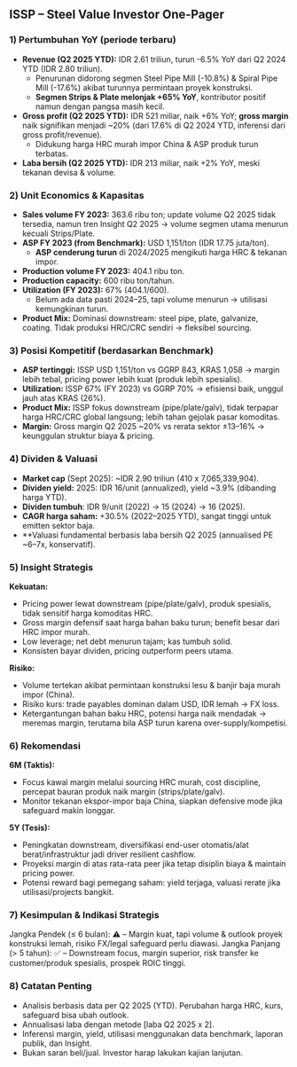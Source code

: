## ISSP – Steel Value Investor One-Pager

### 1) Pertumbuhan YoY (periode terbaru)
- **Revenue (Q2 2025 YTD):** IDR 2.61 triliun, turun -6.5% YoY dari Q2 2024 YTD (IDR 2.80 triliun).
    - Penurunan didorong segmen Steel Pipe Mill (-10.8%) & Spiral Pipe Mill (-17.6%) akibat turunnya permintaan proyek konstruksi.
    - **Segmen Strips & Plate melonjak +65% YoY**, kontributor positif namun dengan pangsa masih kecil.
- **Gross profit (Q2 2025 YTD):** IDR 521 miliar, naik +6% YoY; **gross margin** naik signifikan menjadi ~20% (dari 17.6% di Q2 2024 YTD, inferensi dari gross profit/revenue).
    - Didukung harga HRC murah impor China & ASP produk turun terbatas.
- **Laba bersih (Q2 2025 YTD):** IDR 213 miliar, naik +2% YoY, meski tekanan devisa & volume.

### 2) Unit Economics & Kapasitas
- **Sales volume FY 2023:** 363.6 ribu ton; update volume Q2 2025 tidak tersedia, namun tren Insight Q2 2025 → volume segmen utama menurun kecuali Strips/Plate.
- **ASP FY 2023 (from Benchmark):** USD 1,151/ton (IDR 17.75 juta/ton).
    - **ASP cenderung turun** di 2024/2025 mengikuti harga HRC & tekanan impor.
- **Production volume FY 2023:** 404.1 ribu ton.
- **Production capacity:** 600 ribu ton/tahun.
- **Utilization (FY 2023):** 67% (404.1/600).
    - Belum ada data pasti 2024–25, tapi volume menurun → utilisasi kemungkinan turun.
- **Product Mix:** Dominasi downstream: steel pipe, plate, galvanize, coating. Tidak produksi HRC/CRC sendiri → fleksibel sourcing.

### 3) Posisi Kompetitif (berdasarkan Benchmark)
- **ASP tertinggi:** ISSP USD 1,151/ton vs GGRP 843, KRAS 1,058 → margin lebih tebal, pricing power lebih kuat (produk lebih spesialis).
- **Utilization:** ISSP 67% (FY 2023) vs GGRP 70% → efisiensi baik, unggul jauh atas KRAS (26%).
- **Product Mix:** ISSP fokus downstream (pipe/plate/galv), tidak terpapar harga HRC/CRC global langsung; lebih tahan gejolak pasar komoditas.
- **Margin:** Gross margin Q2 2025 ~20% vs rerata sektor ±13–16% → keunggulan struktur biaya & pricing.

### 4) Dividen & Valuasi
- **Market cap** (Sept 2025): ~IDR 2.90 triliun (410 x 7,065,339,904).
- **Dividen yield:** 2025: IDR 16/unit (annualized), yield ~3.9% (dibanding harga YTD).
- **Dividen tumbuh**: IDR 9/unit (2022) → 15 (2024) → 16 (2025).
- **CAGR harga saham:** +30.5% (2022–2025 YTD), sangat tinggi untuk emitten sektor baja.
- **Valuasi fundamental berbasis laba bersih Q2 2025 (annualised PE ~6–7x, konservatif).

### 5) Insight Strategis
**Kekuatan:**
- Pricing power lewat downstream (pipe/plate/galv), produk spesialis, tidak sensitif harga komoditas HRC.
- Gross margin defensif saat harga bahan baku turun; benefit besar dari HRC impor murah.
- Low leverage; net debt menurun tajam; kas tumbuh solid.
- Konsisten bayar dividen, pricing outperform peers utama.

**Risiko:**
- Volume tertekan akibat permintaan konstruksi lesu & banjir baja murah impor (China).
- Risiko kurs: trade payables dominan dalam USD, IDR lemah → FX loss.
- Ketergantungan bahan baku HRC, potensi harga naik mendadak → meremas margin, terutama bila ASP turun karena over-supply/kompetisi.

### 6) Rekomendasi
**6M (Taktis):**
- Focus kawal margin melalui sourcing HRC murah, cost discipline, percepat bauran produk naik margin (strips/plate/galv).
- Monitor tekanan ekspor-impor baja China, siapkan defensive mode jika safeguard makin longgar.

**5Y (Tesis):**
- Peningkatan downstream, diversifikasi end-user otomatis/alat berat/infrastruktur jadi driver resilient cashflow.
- Proyeksi margin di atas rata-rata peer jika tetap disiplin biaya & maintain pricing power.
- Potensi reward bagi pemegang saham: yield terjaga, valuasi rerate jika utilisasi/projects bangkit.

### 7) Kesimpulan & Indikasi Strategis
Jangka Pendek (≤ 6 bulan): ⚠️ – Margin kuat, tapi volume & outlook proyek konstruksi lemah, risiko FX/legal safeguard perlu diawasi.
Jangka Panjang (> 5 tahun): ✅ – Downstream focus, margin superior, risk transfer ke customer/produk spesialis, prospek ROIC tinggi.

### 8) Catatan Penting
- Analisis berbasis data per Q2 2025 (YTD). Perubahan harga HRC, kurs, safeguard bisa ubah outlook.
- Annualisasi laba dengan metode [laba Q2 2025 x 2].
- Inferensi margin, yield, utilisasi menggunakan data benchmark, laporan publik, dan Insight.  
- Bukan saran beli/jual. Investor harap lakukan kajian lanjutan.